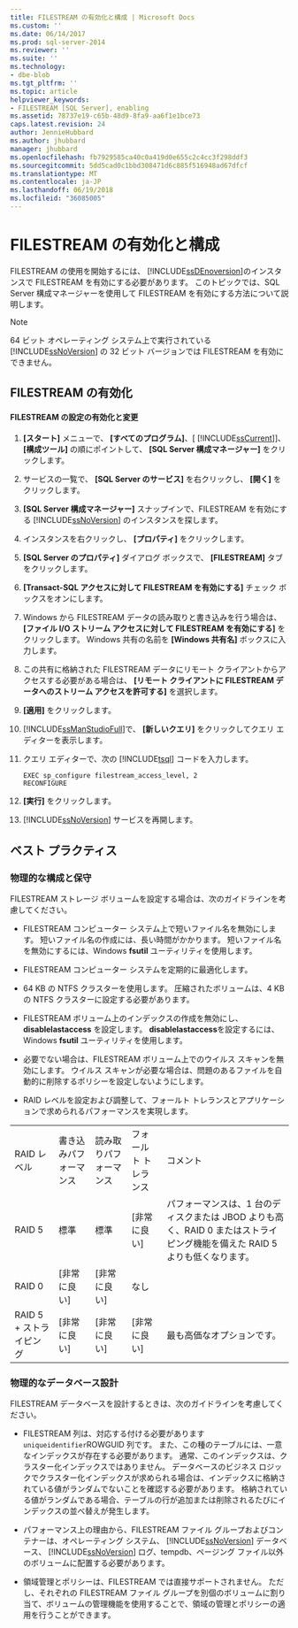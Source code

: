 ```yaml
---
title: FILESTREAM の有効化と構成 | Microsoft Docs
ms.custom: ''
ms.date: 06/14/2017
ms.prod: sql-server-2014
ms.reviewer: ''
ms.suite: ''
ms.technology:
- dbe-blob
ms.tgt_pltfrm: ''
ms.topic: article
helpviewer_keywords:
- FILESTREAM [SQL Server], enabling
ms.assetid: 78737e19-c65b-48d9-8fa9-aa6f1e1bce73
caps.latest.revision: 24
author: JennieHubbard
ms.author: jhubbard
manager: jhubbard
ms.openlocfilehash: fb7929585ca40c0a419d0e655c2c4cc3f298ddf3
ms.sourcegitcommit: 5dd5cad0c1bbd308471d6c885f516948ad67dfcf
ms.translationtype: MT
ms.contentlocale: ja-JP
ms.lasthandoff: 06/19/2018
ms.locfileid: "36085005"
---
```

# <a name="enable-and-configure-filestream"></a>FILESTREAM の有効化と構成
  FILESTREAM の使用を開始するには、 [!INCLUDE[ssDEnoversion](../../includes/ssdenoversion-md.md)]のインスタンスで FILESTREAM を有効にする必要があります。 このトピックでは、SQL Server 構成マネージャーを使用して FILESTREAM を有効にする方法について説明します。  
  
> [!NOTE]  
>  64 ビット オペレーティング システム上で実行されている [!INCLUDE[ssNoVersion](../../includes/ssnoversion-md.md)] の 32 ビット バージョンでは FILESTREAM を有効にできません。  
  
##  <a name="enabling"></a> FILESTREAM の有効化  
  
#### <a name="to-enable-and-change-filestream-settings"></a>FILESTREAM の設定の有効化と変更  
  
1.  **[スタート]** メニューで、 **[すべてのプログラム]**、[ [!INCLUDE[ssCurrent](../../includes/sscurrent-md.md)]]、 **[構成ツール]** の順にポイントして、 **[SQL Server 構成マネージャー]** をクリックします。  
  
2.  サービスの一覧で、 **[SQL Server のサービス]** を右クリックし、 **[開く]** をクリックします。  
  
3.  **[SQL Server 構成マネージャー]** スナップインで、FILESTREAM を有効にする [!INCLUDE[ssNoVersion](../../includes/ssnoversion-md.md)] のインスタンスを探します。  
  
4.  インスタンスを右クリックし、 **[プロパティ]** をクリックします。  
  
5.  **[SQL Server のプロパティ]** ダイアログ ボックスで、 **[FILESTREAM]** タブをクリックします。  
  
6.  **[Transact-SQL アクセスに対して FILESTREAM を有効にする]** チェック ボックスをオンにします。  
  
7.  Windows から FILESTREAM データの読み取りと書き込みを行う場合は、 **[ファイル I/O ストリーム アクセスに対して FILESTREAM を有効にする]** をクリックします。 Windows 共有の名前を **[Windows 共有名]** ボックスに入力します。  
  
8.  この共有に格納された FILESTREAM データにリモート クライアントからアクセスする必要がある場合は、 **[リモート クライアントに FILESTREAM データへのストリーム アクセスを許可する]** を選択します。  
  
9. **[適用]** をクリックします。  
  
10. [!INCLUDE[ssManStudioFull](../../includes/ssmanstudiofull-md.md)]で、 **[新しいクエリ]** をクリックしてクエリ エディターを表示します。  
  
11. クエリ エディターで、次の [!INCLUDE[tsql](../../includes/tsql-md.md)] コードを入力します。  
  
    ```tsql  
    EXEC sp_configure filestream_access_level, 2  
    RECONFIGURE  
    ```  
  
12. **[実行]** をクリックします。  
  
13. [!INCLUDE[ssNoVersion](../../includes/ssnoversion-md.md)] サービスを再開します。  
  

  
##  <a name="best"></a> ベスト プラクティス  
  
###  <a name="config"></a> 物理的な構成と保守  
 FILESTREAM ストレージ ボリュームを設定する場合は、次のガイドラインを考慮してください。  
  
-   FILESTREAM コンピューター システム上で短いファイル名を無効にします。 短いファイル名の作成には、長い時間がかかります。 短いファイル名を無効にするには、Windows **fsutil** ユーティリティを使用します。  
  
-   FILESTREAM コンピューター システムを定期的に最適化します。  
  
-   64 KB の NTFS クラスターを使用します。 圧縮されたボリュームは、4 KB の NTFS クラスターに設定する必要があります。  
  
-   FILESTREAM ボリューム上のインデックスの作成を無効にし、 **disablelastaccess** を設定します。 **disablelastaccess**を設定するには、Windows **fsutil** ユーティリティを使用します。  
  
-   必要でない場合は、FILESTREAM ボリューム上でのウイルス スキャンを無効にします。 ウイルス スキャンが必要な場合は、問題のあるファイルを自動的に削除するポリシーを設定しないようにします。  
  
-   RAID レベルを設定および調整して、フォールト トレランスとアプリケーションで求められるパフォーマンスを実現します。  
  
||||||  
|-|-|-|-|-|  
|RAID レベル|書き込みパフォーマンス|読み取りパフォーマンス|フォールト トレランス|コメント|  
|RAID 5|標準|標準|[非常に良い]|パフォーマンスは、1 台のディスクまたは JBOD よりも高く、RAID 0 またはストライピング機能を備えた RAID 5 よりも低くなります。|  
|RAID 0|[非常に良い]|[非常に良い]|なし||  
|RAID 5 + ストライピング|[非常に良い]|[非常に良い]|[非常に良い]|最も高価なオプションです。|  
  

  
###  <a name="database"></a> 物理的なデータベース設計  
 FILESTREAM データベースを設計するときは、次のガイドラインを考慮してください。  
  
-   FILESTREAM 列は、対応する付ける必要があります`uniqueidentifier`ROWGUID 列です。 また、この種のテーブルには、一意なインデックスが存在する必要があります。 通常、このインデックスは、クラスター化インデックスではありません。 データベースのビジネス ロジックでクラスター化インデックスが求められる場合は、インデックスに格納されている値がランダムでないことを確認する必要があります。 格納されている値がランダムである場合、テーブルの行が追加または削除されるたびにインデックスの並べ替えが発生します。  
  
-   パフォーマンス上の理由から、FILESTREAM ファイル グループおよびコンテナーは、オペレーティング システム、 [!INCLUDE[ssNoVersion](../../includes/ssnoversion-md.md)] データベース、 [!INCLUDE[ssNoVersion](../../includes/ssnoversion-md.md)] ログ、tempdb、ページング ファイル以外のボリュームに配置する必要があります。  
  
-   領域管理とポリシーは、FILESTREAM では直接サポートされません。 ただし、それぞれの FILESTREAM ファイル グループを別個のボリュームに割り当て、ボリュームの管理機能を使用することで、領域の管理とポリシーの適用を行うことができます。  
  
  